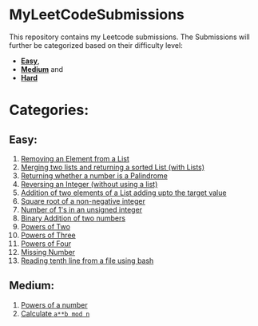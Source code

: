 # MyLeetCodeSubmissions
This repository contains my Leetcode submissions. The Submissions will further be categorized based on their difficulty level:
- **[Easy](Easy)**, 
- **[Medium](Medium)** and 
- **[Hard](Hard)**

# Categories:
## Easy:
1. [Removing an Element from a List](Easy/removeelement.py)
2. [Merging two lists and returning a sorted List (with Lists)](Easy/mergetwosortedlists.py)
3. [Returning whether a number is a Palindrome](Easy/palindromenumber.py)
4. [Reversing an Integer (without using a list)](Easy/reverseinteger.py)
5. [Addition of two elements of a List adding upto the target value](Easy/twosum.py)
6. [Square root of a non-negative integer](Easy/sqrtofanumber.py)
7. [Number of 1's in an unsigned integer](Easy/numberof1bits.py)
8. [Binary Addition of two numbers](Easy/binaryaddition.py)
9. [Powers of Two](Easy/poweroftwo.py)
10. [Powers of Three](Easy/powerofthree.py)
11. [Powers of Four](Easy/poweroffour.py)
12. [Missing Number](Easy/missingnumber.py)
13. [Reading tenth line from a file using bash](Easy/readfile.sh)

## Medium:
1. [Powers of a number](Medium/pow.py)
2. [Calculate `a**b mod n`](Medium/superpow.py)
